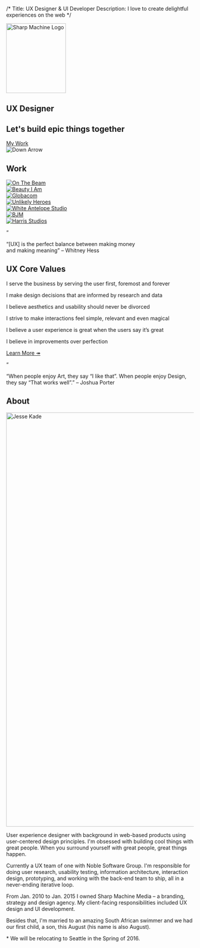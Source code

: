 /*
Title: UX Designer &amp; UI Developer
Description: I love to create delightful experiences on the web
*/

<!-- jumbotron -->
<section class="jumbotron text-center">
	<img src="themes/smm/img/logo_no_name.svg" class="logo" alt="Sharp Machine Logo" width="160px" height="187px">
	<h1 class="title">UX Designer</h1>
	<h2 class="hidden-xs">Let's build epic things together</h2>
	<div class="jumbo-call">
		<a href="#work" class="btn btn-cream btn-lg" role="button">My Work</a>
	</div>
	<div class="down-arrow"><img src="themes/smm/img/down-arrow.svg" alt="Down Arrow"></div>
</section>

<!-- My Work -->
<div id="work" class="anchor"></div>
<section id="work">
	<div class="container">
		<h2 class="headline text-center">Work</h2>
		<div class="row">
			<div class="col-sm-6 col-md-3 work-piece">
				<a href="work/on-the-beam">
					<img src="themes/smm/img/project-assets/otb/otb-sm.jpg" class="img-responsive" alt="On The Beam">
				</a>
			</div>
			<div class="col-sm-6 col-md-3 work-piece">
				<a href="work/beauty-i-am">
					<img src="themes/smm/img/project-assets/bia/bia-sm.jpg" class="img-responsive" alt="Beauty I Am">
				</a>
			</div>
			<div class="col-sm-6 col-md-3 work-piece">
				<a href="work/globacom">
					<img src="themes/smm/img/project-assets/globacom/globacom-sm.jpg" class="img-responsive" alt="Globacom">
				</a>
			</div>
			<div class="col-sm-6 col-md-3 work-piece">
				<a href="work/unlikely-heroes">
					<img src="themes/smm/img/project-assets/uh/uh-sm.jpg" class="img-responsive" alt="Unlikely Heroes">
				</a>
			</div>
			<div class="col-sm-6 col-md-3 work-piece">
				<a href="work/white-antelope">
					<img src="themes/smm/img/project-assets/was/was-sm.jpg" class="img-responsive" alt="White Antelope Studio">
				</a>
			</div>
			<div class="col-sm-6 col-md-3 work-piece">
				<a href="work/bjm">
					<img src="themes/smm/img/project-assets/bjm/bjm-sm.jpg" class="img-responsive" alt="BJM">
				</a>
			</div>
			<div class="col-sm-6 col-md-3 work-piece hidden">
				<a href="work/harris-studios">
					<img src="themes/smm/img/project-assets/harris-studios/harris-sm.jpg" class="img-responsive" alt="Harris Studios">
				</a>
			</div>
		</div>
	</div>
</section>

<!-- Belief #1 -->
<div class="well well-lg">
	<div class="diamond">
		<div class="diamond-border">
			<p>&#8220;</p>
		</div>
	</div>
	<div class="container">
		<p class="lead">&#8220;[UX] is the perfect balance between making money <br>and making meaning&#8221; – Whitney Hess</p>
		<div class="accent"></div>
	</div>
</div>

<!-- What we do -->
<div id="what-we-do" class="anchor"></div>
<section id="services">
	<div class="container">
		<h2 class="headline text-center">UX Core Values</h2>
		<div class="row">
			<div class="col-sm-6 col-md-3 service">
				<div class="service-inner service-branding">
					<div class="service-content">
						<p>I serve the business by serving the user first, foremost and forever</p>
					</div>
				</div>
			</div>
			<div class="col-sm-6 col-md-3 service">
				<div class="service-inner service-print">
					<div class="service-content">
						<p>I make design decisions that are informed by research and data</p>
					</div>
				</div>
			</div>
			<div class="col-sm-6 col-md-3 service">
				<div class="service-inner service-branding">
					<div class="service-content">
						<p>I believe aesthetics and usability should never be divorced</p>
					</div>
				</div>
			</div>
			<div class="col-sm-6 col-md-3 service">
				<div class="service-inner service-print">
					<div class="service-content">
						<p>I strive to make interactions feel simple, relevant and even magical</p>
					</div>
				</div>
			</div>
			<div class="col-sm-6 col-md-3 service">
				<div class="service-inner service-branding">
					<div class="service-content">
						<p>I believe a user experience is great when the users say it’s great</p>
					</div>
				</div>
			</div>
			<div class="col-sm-6 col-md-3 service">
				<div class="service-inner service-print">
					<div class="service-content">
						<p>I believe in improvements over perfection</p>
					</div>
				</div>
			</div>
			<div class="col-sm-6 col-md-3 core-values-btn">
				<a href="values" class="btn btn-lg btn-red btn-lg btn-block">Learn More <span class="right-arrow">&#8608;</span></a>
			</div>
		</div>
	</div>
</section>

<!-- Belief #1 -->
<div class="well well-lg">
	<div class="diamond">
		<div class="diamond-border">
			<p>&#8220;</p>
		</div>
	</div>
	<div class="container">
		<p class="lead">&#8220;When people enjoy Art, they say “I like that”. When people enjoy Design, <br>they say “That works well”.&#8221; – Joshua Porter</p>
		<div class="accent"></div>
	</div>
</div>

<!-- About Me -->
<div id="about-me" class="anchor"></div>
<section id="me">
	<div class="container">
		<h2 class="headline text-center">About</h2>
		<div class="row">
			<div class="col-md-4 col-md-offset-1">
				<img src="themes/smm/img/jesse.jpg" class="img-responsive" alt="Jesse Kade" width="1110" height="1110">
			</div>
			<div class="col-sm-6">
				<p>User experience designer with background in web-based products using user-centered design principles. I'm obsessed with building cool things with great people.  When you surround yourself with great people, great things happen.</p>
				<p>Currently a UX team of one with Noble Software Group. I'm responsible for doing user research, usability testing, information architecture, interaction design, prototyping, and working with the back-end team to ship, all in a never-ending iterative loop.</p>
				<p>From Jan. 2010 to Jan. 2015 I owned Sharp Machine Media – a branding, strategy and design agency. My client-facing responsibilities included UX design and UI development.</p>
				<p>Besides that, I'm married to an amazing South African swimmer and we had our first child, a son, this August (his name is also August).</p>
				<p class="small">* We will be relocating to Seattle in the Spring of 2016.</p>
			</div>
		</div>
	</div>
</section>
